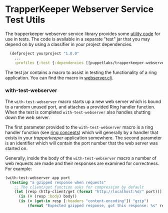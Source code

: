 # TrapperKeeper Webserver Service Test Utils

The trapperkeeper webserver service library provides some
[utility code](../test/puppetlabs/trapperkeeper/testutils)
for use in tests. The code is available in a separate "test" jar that you may depend
on by using a classifier in your project dependencies.

```clojure
  (defproject yourproject "1.0.0"
    ...
    :profiles {:test {:dependencies [[puppetlabs/trapperkeeper-webserver-jetty7 "x.y.z" :classifier "test"]]}})
```

The test jar contains a macro to assist in testing the functionality of a ring application.
You can find the macro in [webserver.clj](../test/puppetlabs/trapperkeeper/testutils/webserver.clj).

### with-test-webserver

The `with-test-webserver` macro starts up a new web server which is bound to a random unused port, and attaches a
provided Ring handler function. When the test is completed `with-test-webserver` also handles shutting down the web server.

The first parameter provided to the `with-test-webserver` macro is a ring handler function (see
[ring concepts](https://github.com/ring-clojure/ring/wiki/Concepts)) which will generally by a handler that exists in
your _trapperkeeper_ application somewhere. The second parameter is an identifier which will contain the port number
that the web server was started on.

Generally, inside the body of the `with-test-webserver` macro a number of web requests are made and their responses are
examined for correctness. For example:

```clojure
(with-test-webserver app port
  (testing "a gzipped response when requests"
    ;; The client/get function asks for compression by default
    (let [resp (http-client/get (format "http://localhost:%d/" port))]
      (is (= (resp :body) body))
      (is (= (get-in resp [:headers "content-encoding"]) "gzip")
          (format "Expected gzipped response, got this response: %s" resp))))
```
